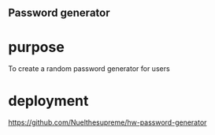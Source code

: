 ## Password generator 
# purpose 

To create a random password generator for users

# deployment
https://github.com/Nuelthesupreme/hw-password-generator